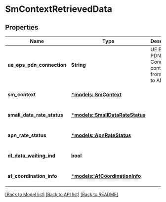 # SmContextRetrievedData

## Properties
Name | Type | Description | Notes
------------ | ------------- | ------------- | -------------
**ue_eps_pdn_connection** | **String** | UE EPS PDN Connection container from SMF to AMF | 
**sm_context** | [***models::SmContext**](SmContext.md) |  | [optional] [default to None]
**small_data_rate_status** | [***models::SmallDataRateStatus**](SmallDataRateStatus.md) |  | [optional] [default to None]
**apn_rate_status** | [***models::ApnRateStatus**](ApnRateStatus.md) |  | [optional] [default to None]
**dl_data_waiting_ind** | **bool** |  | [optional] [default to Some(false)]
**af_coordination_info** | [***models::AfCoordinationInfo**](AfCoordinationInfo.md) |  | [optional] [default to None]

[[Back to Model list]](../README.md#documentation-for-models) [[Back to API list]](../README.md#documentation-for-api-endpoints) [[Back to README]](../README.md)


